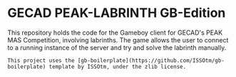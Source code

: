 # GECAD PEAK-LABRINTH GB-Edition

This repository holds the code for the Gameboy client for GECAD's PEAK MAS Competition, involving labrinths. The game allows the user to connect to a running instance of the server and try and solve the labrinth manually.



```
This project uses the [gb-boilerplate](https://github.com/ISSOtm/gb-boilerplate) template by ISSOtm, under the zlib license.
```

